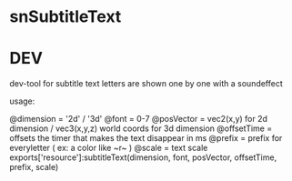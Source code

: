 # snSubtitleText
# DEV



dev-tool for subtitle text
letters are shown one by one with a soundeffect

usage:

@dimension = '2d' / '3d' 
@font = 0-7
@posVector = vec2(x,y) for 2d dimension / vec3(x,y,z) world coords for 3d dimension
@offsetTime = offsets the timer that makes the text disappear in ms
@prefix = prefix for everyletter ( ex: a color like ~r~ )
@scale = text scale 
exports['resource']:subtitleText(dimension, font, posVector, offsetTime, prefix, scale)
